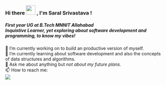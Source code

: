 ### Hi there <img src="https://raw.githubusercontent.com/MartinHeinz/MartinHeinz/master/wave.gif" width="30px"> , I'm Saral Srivastava !
 
<h5>First year UG at B.Tech MNNIT Allahabad<br>Inquistive Learner, <i>yet exploring about software development and programming, to know my vibes!</i> </h5>
🔭 I’m currently working on to build an productive version of myself. <br>
🌱 I’m currently learning about software development and also the concepts of data structures and algorithms. <br>
💬 Ask me about anything but <i>not about my future plans.</i> <br>
📫 How to reach me: <br> 

<img align="center" src="https://github-readme-stats.vercel.app/api/top-langs/?username=its-Easy&theme=dark" />
